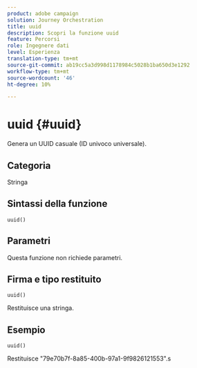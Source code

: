 ```yaml
---
product: adobe campaign
solution: Journey Orchestration
title: uuid
description: Scopri la funzione uuid
feature: Percorsi
role: Ingegnere dati
level: Esperienza
translation-type: tm+mt
source-git-commit: ab19cc5a3d998d1178984c5028b1ba650d3e1292
workflow-type: tm+mt
source-wordcount: '46'
ht-degree: 10%

---
```



# uuid {#uuid}

Genera un UUID casuale (ID univoco universale).

## Categoria

Stringa

## Sintassi della funzione

`uuid()`

## Parametri

Questa funzione non richiede parametri.

## Firma e tipo restituito

`uuid()`

Restituisce una stringa.

## Esempio

`uuid()`

Restituisce &quot;79e70b7f-8a85-400b-97a1-9f9826121553&quot;.s
